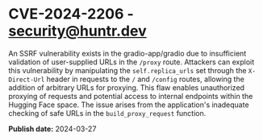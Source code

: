 # CVE-2024-2206 - security@huntr.dev

An SSRF vulnerability exists in the gradio-app/gradio due to insufficient validation of user-supplied URLs in the `/proxy` route. Attackers can exploit this vulnerability by manipulating the `self.replica_urls` set through the `X-Direct-Url` header in requests to the `/` and `/config` routes, allowing the addition of arbitrary URLs for proxying. This flaw enables unauthorized proxying of requests and potential access to internal endpoints within the Hugging Face space. The issue arises from the application's inadequate checking of safe URLs in the `build_proxy_request` function.

**Publish date:** 2024-03-27
